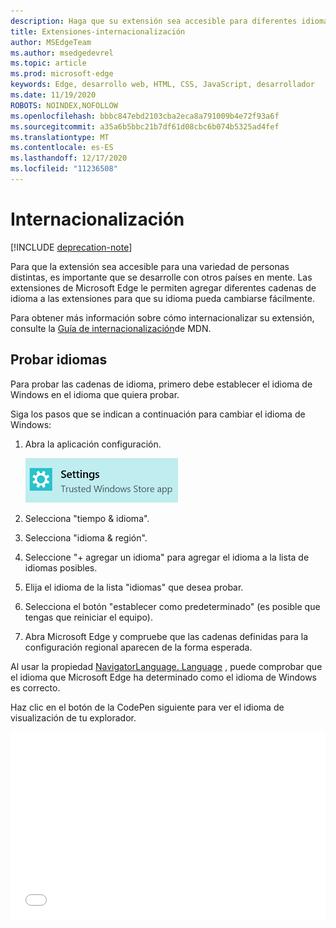 ```yaml
---
description: Haga que su extensión sea accesible para diferentes idiomas y pruebe las cadenas de idioma con la guía de internacionalización.
title: Extensiones-internacionalización
author: MSEdgeTeam
ms.author: msedgedevrel
ms.topic: article
ms.prod: microsoft-edge
keywords: Edge, desarrollo web, HTML, CSS, JavaScript, desarrollador
ms.date: 11/19/2020
ROBOTS: NOINDEX,NOFOLLOW
ms.openlocfilehash: bbbc847ebd2103cba2eca8a791009b4e72f93a6f
ms.sourcegitcommit: a35a6b5bbc21b7df61d08cbc6b074b5325ad4fef
ms.translationtype: MT
ms.contentlocale: es-ES
ms.lasthandoff: 12/17/2020
ms.locfileid: "11236508"
---
```

# Internacionalización  

[!INCLUDE [deprecation-note](../includes/deprecation-note.md)]  

Para que la extensión sea accesible para una variedad de personas distintas, es importante que se desarrolle con otros países en mente. Las extensiones de Microsoft Edge le permiten agregar diferentes cadenas de idioma a las extensiones para que su idioma pueda cambiarse fácilmente.

Para obtener más información sobre cómo internacionalizar su extensión, consulte la [Guía de internacionalización](https://developer.mozilla.org/Add-ons/WebExtensions/Internationalization)de MDN.


## Probar idiomas

Para probar las cadenas de idioma, primero debe establecer el idioma de Windows en el idioma que quiera probar.

Siga los pasos que se indican a continuación para cambiar el idioma de Windows:

1. Abra la aplicación configuración.

   ![aplicación de configuración](./../media/loc-settings.png)
2. Selecciona "tiempo & idioma".
3. Selecciona "idioma & región".
4. Seleccione "+ agregar un idioma" para agregar el idioma a la lista de idiomas posibles.
5. Elija el idioma de la lista "idiomas" que desea probar.
6. Selecciona el botón "establecer como predeterminado" (es posible que tengas que reiniciar el equipo).
7. Abra Microsoft Edge y compruebe que las cadenas definidas para la configuración regional aparecen de la forma esperada.

Al usar la propiedad [NavigatorLanguage. Language](https://developer.mozilla.org/docs/Web/API/NavigatorLanguage/language) , puede comprobar que el idioma que Microsoft Edge ha determinado como el idioma de Windows es correcto.

Haz clic en el botón de la CodePen siguiente para ver el idioma de visualización de tu explorador.

<iframe height='300' scrolling='no' title='Obtener configuración regional' src='//codepen.io/MSEdgeDev/embed/VaRWwR/?height=300&theme-id=23761&default-tab=result&embed-version=2&editable=true' frameborder='no' allowtransparency='true' allowfullscreen='true' style='width: 100%;'>Consulta la pluma <a href='https://codepen.io/MSEdgeDev/pen/VaRWwR/'> para obtener la configuración regional </a> de MSEdgeDev ( <a href='http://codepen.io/MSEdgeDev'> @MSEdgeDev </a> ) en <a href='http://codepen.io'> CodePen </a> .
</iframe>
